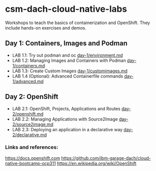 # csm-dach-cloud-native-labs

Workshops to teach the basics of containerization and OpenShift. They include hands-on exercises and demos.

## Day 1: Containers, Images and Podman

- LAB 1.1: Try out podman and oc [day-1/environment.md](day-1/environment.md)
- LAB 1.2: Managing Images and Containers with Podman [day-1/containers.md](day-1/containers.md)
- LAB 1.3: Create Custom Images [day-1/customimages.md](day-1/customimages.md)
- LAB 1.4 (Optional): Advanced Containerfile commands [day-1/advanced.md](day-1/advanced.md)

## Day 2: OpenShift

- LAB 2.1: OpenShift, Projects, Applications and Routes [day-2/openshift.md](day-2/openshift.md)
- LAB 2.2: Managing Applications with Source2Image [day-2/source2image.md](day-2/source2image.md)
- LAB 2.3: Deploying an application in a declarative way [day-2/declarative.md](day-2/declarative.md) 

### Links and references:

https://docs.openshift.com
https://github.com/ibm-garage-dach/cloud-native-bootcamp-ocp311
https://en.wikipedia.org/wiki/OpenShift
